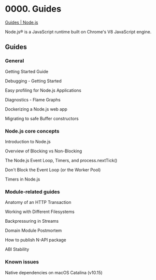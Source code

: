 # 0000. Guides

[Guides | Node.js](https://nodejs.org/en/docs/guides/)

Node.js® is a JavaScript runtime built on Chrome's V8 JavaScript engine.

## Guides

### General

Getting Started Guide

Debugging - Getting Started

Easy profiling for Node.js Applications

Diagnostics - Flame Graphs

Dockerizing a Node.js web app

Migrating to safe Buffer constructors

### Node.js core concepts

Introduction to Node.js

Overview of Blocking vs Non-Blocking

The Node.js Event Loop, Timers, and process.nextTick()

Don't Block the Event Loop (or the Worker Pool)

Timers in Node.js

### Module-related guides

Anatomy of an HTTP Transaction

Working with Different Filesystems

Backpressuring in Streams

Domain Module Postmortem

How to publish N-API package

ABI Stability

### Known issues

Native dependencies on macOS Catalina (v10.15)